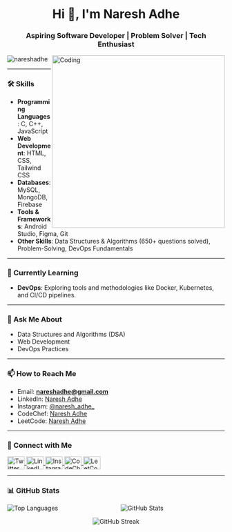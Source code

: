 <h1 align="center">Hi 👋, I'm Naresh Adhe</h1>
<h3 align="center">Aspiring Software Developer | Problem Solver | Tech Enthusiast</h3>

<img align="right" alt="Coding" width="400" src="https://i.giphy.com/media/v1.Y2lkPTc5MGI3NjExYTNwemRzY3hoZDdtMTQ4aXdmZ205aXQ1aTRuMjljeTRxcWd0MnprbSZlcD12MV9pbnRlcm5hbF9naWZfYnlfaWQmY3Q9Zw/QDjpIL6oNCVZ4qzGs7/giphy.gif">

<p align="left"> <img src="https://komarev.com/ghpvc/?username=nareshadhe&label=Profile%20views&color=0e75b6&style=flat" alt="nareshadhe" /> </p>

---

### 🛠️ Skills
- **Programming Languages**: C, C++, JavaScript
- **Web Development**: HTML, CSS, Tailwind CSS
- **Databases**: MySQL, MongoDB, Firebase
- **Tools & Frameworks**: Android Studio, Figma, Git
- **Other Skills**: Data Structures & Algorithms (650+ questions solved), Problem-Solving, DevOps Fundamentals

---

### 🌱 Currently Learning
- **DevOps**: Exploring tools and methodologies like Docker, Kubernetes, and CI/CD pipelines.

---

### 💬 Ask Me About
- Data Structures and Algorithms (DSA)  
- Web Development  
- DevOps Practices  

---

### 📫 How to Reach Me
- Email: **nareshadhe@gmail.com**
- LinkedIn: [Naresh Adhe](https://www.linkedin.com/in/naresh-adhe-3b38b4292)
- Instagram: [@naresh_adhe_](https://www.instagram.com/naresh_adhe_)
- CodeChef: [Naresh Adhe](https://www.codechef.com/users/naresh_adhe)
- LeetCode: [Naresh Adhe](https://leetcode.com/u/naresh_adhe)

---

### 🔗 Connect with Me
<p align="left">
  <a href="https://twitter.com/kinghakai" target="_blank">
    <img align="center" src="https://raw.githubusercontent.com/rahuldkjain/github-profile-readme-generator/master/src/images/icons/Social/twitter.svg" alt="Twitter" height="30" width="40" />
  </a>
  <a href="https://www.linkedin.com/in/naresh-adhe-3b38b4292" target="_blank">
    <img align="center" src="https://raw.githubusercontent.com/rahuldkjain/github-profile-readme-generator/master/src/images/icons/Social/linked-in-alt.svg" alt="LinkedIn" height="30" width="40" />
  </a>
  <a href="https://www.instagram.com/naresh_adhe_" target="_blank">
    <img align="center" src="https://raw.githubusercontent.com/rahuldkjain/github-profile-readme-generator/master/src/images/icons/Social/instagram.svg" alt="Instagram" height="30" width="40" />
  </a>
  <a href="https://www.codechef.com/users/naresh_adhe" target="_blank">
    <img align="center" src="https://cdn.jsdelivr.net/npm/simple-icons@3.1.0/icons/codechef.svg" alt="CodeChef" height="30" width="40" />
  </a>
  <a href="https://leetcode.com/u/naresh_adhe" target="_blank">
    <img align="center" src="https://raw.githubusercontent.com/rahuldkjain/github-profile-readme-generator/master/src/images/icons/Social/leet-code.svg" alt="LeetCode" height="30" width="40" />
  </a>
</p>

---

### 📊 GitHub Stats
<p align="center">
  <img align="left" src="https://github-readme-stats.vercel.app/api/top-langs?username=nareshadhe&show_icons=true&locale=en&layout=compact" alt="Top Languages" />
  <img align="center" src="https://github-readme-stats.vercel.app/api?username=nareshadhe&show_icons=true&locale=en" alt="GitHub Stats" />
</p>

<p align="center">
  <img align="center" src="https://github-readme-streak-stats.herokuapp.com/?user=nareshadhe" alt="GitHub Streak" />
</p>
